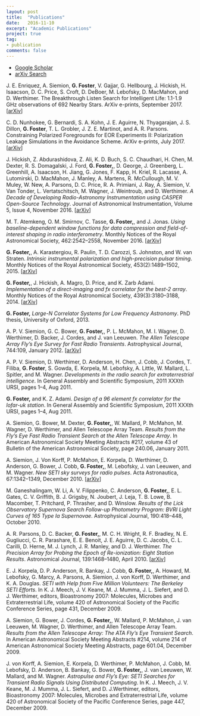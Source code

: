 ```yaml
---
layout: post
title:  "Publications"
date:   2016-11-10
excerpt: "Academic Publications"
project: true
tag:
- publication
comments: false
---
```


* [Google Scholar](https://scholar.google.co.za/citations?user=eqKE1L8AAAAJ&hl=en)
* [arXiv Search](http://arxiv.org/find/astro-ph/1/au:+Foster_G/0/1/0/all/0/1)

J. E. Enriquez, A. Siemion, **G. Foster**, V. Gajjar, G. Hellbourg, J. Hickish, H. Isaacson,
D. C. Price, S. Croft, D. DeBoer, M. Lebofsky, D. MacMahon, and D. Werthimer. The
Breakthrough Listen Search for Intelligent Life: 1.1-1.9 GHz observations of 692 Nearby
Stars. ArXiv e-prints, September 2017. [[arXiv](https://arxiv.org/abs/1709.03491)]

C. D. Nunhokee, G. Bernardi, S. A. Kohn, J. E. Aguirre, N. Thyagarajan, J. S. Dillon,
**G. Foster**, T. L. Grobler, J. Z. E. Martinot, and A. R. Parsons. Constraining Polarized
Foregrounds for EOR Experiments II: Polarization Leakage Simulations in the
Avoidance Scheme. ArXiv e-prints, July 2017. [[arXiv](https://arxiv.org/abs/1707.04109)]

J. Hickish, Z. Abdurashidova, Z. Ali, K. D. Buch, S. C. Chaudhari, H. Chen, M. Dexter, R. S. Domagalski, J. Ford, **G. Foster,**, D. George, J. Greenberg, L. Greenhill, A. Isaacson, H. Jiang, G. Jones, F. Kapp, H. Kriel, R. Lacasse, A. Lutomirski, D. MacMahon, J. Manley, A. Martens, R. McCullough, M. V. Muley, W. New, A. Parsons, D. C. Price, R. A. Primiani, J. Ray, A. Siemion, V. Van Tonder, L. Vertatschitsch, M. Wagner, J. Weintroub, and D. Werthimer. *A Decade of Developing Radio-Astronomy Instrumentation using CASPER Open-Source Technology*. Journal of Astronomical Instrumentation, Volume 5, Issue 4, November 2016. [[arXiv](https://arxiv.org/abs/1611.01826)]

M. T. Atemkeng, O. M. Smirnov, C. Tasse, **G. Foster,**, and J. Jonas. *Using baseline-dependent window functions for data compression and field-of-interest shaping in radio interferometry*. Monthly Notices of the Royal Astronomical Society, 462:2542–2558, November 2016. [[arXiv](https://arxiv.org/abs/1607.04106)]

**G. Foster,**, A. Karastergiou, R. Paulin, T. D. Carozzi, S. Johnston, and W. van Straten. *Intrinsic instrumental polarization and high-precision pulsar timing*. Monthly Notices of the Royal Astronomical Society, 453(2):1489–1502, 2015. [[arXiv](http://arxiv.org/abs/1507.06839)]

**G. Foster,**, J. Hickish, A. Magro, D. Price, and K. Zarb Adami. *Implementation of a
direct-imaging and fx correlator for the best-2 array*. Monthly Notices of the Royal
Astronomical Society, 439(3):3180–3188, 2014. [[arXiv](http://arxiv.org/abs/1401.6753)]

**G. Foster,** *Large-N Correlator Systems for Low Frequency Astronomy*. PhD thesis,
University of Oxford, 2013.

A. P. V. Siemion, G. C. Bower, **G. Foster,**, P. L. McMahon, M. I. Wagner, D. Werthimer, D. Backer, J. Cordes, and J. van Leeuwen. *The Allen Telescope Array Fly’s Eye Survey for Fast Radio Transients*. Astrophysical Journal, 744:109, January 2012. [[arXiv](http://arxiv.org/abs/1109.2659)]

A. P. V. Siemion, D. Werthimer, D. Anderson, H. Chen, J. Cobb, J. Cordes, T. Filiba, **G. Foster**, S. Gowda, E. Korpela, M. Lebofsky, A. Little, W. Mallard, L. Spitler, and M. Wagner. *Developments in the radio search for extraterrestrial intelligence*. In General Assembly and Scientific Symposium, 2011 XXXth URSI, pages 1–4, Aug 2011.

**G. Foster,** and K. Z. Adami. *Design of a 96 element fx correlator for the lofar-uk station*. In General Assembly and Scientific Symposium, 2011 XXXth URSI, pages 1–4, Aug 2011.

A. Siemion, G. Bower, M. Dexter, **G. Foster,**, W. Mallard, P. McMahon, M. Wagner, D. Werthimer, and Allen Telescope Array Team. *Results from the Fly’s Eye Fast Radio Transient Search at the Allen Telescope Array*. In American Astronomical Society Meeting Abstracts #217, volume 43 of Bulletin of the American Astronomical Society, page 240.06, January 2011.

A. Siemion, J. Von Korff, P. McMahon, E. Korpela, D. Werthimer, D. Anderson, G. Bower, J. Cobb, **G. Foster,**, M. Lebofsky, J. van Leeuwen, and M. Wagner. *New SETI sky surveys for radio pulses*. Acta Astronautica, 67:1342–1349, December 2010. [[arXiv](http://arxiv.org/abs/0811.3046)]

M. Ganeshalingam, W. Li, A. V. Filippenko, C. Anderson, **G. Foster,**, E. L. Gates, C. V. Griffith, B. J. Grigsby, N. Joubert, J. Leja, T. B. Lowe, B. Macomber, T. Pritchard,
P. Thrasher, and D. Winslow. *Results of the Lick Observatory Supernova Search Follow-up Photometry Program: BVRI Light Curves of 165 Type Ia Supernovae*. Astrophysical Journal, 190:418–448, October 2010.

A. R. Parsons, D. C. Backer, **G. Foster,**, M. C. H. Wright, R. F. Bradley, N. E. Gugliucci, C. R. Parashare, E. E. Benoit, J. E. Aguirre, D. C. Jacobs, C. L. Carilli, D. Herne, M. J. Lynch, J. R. Manley, and D. J. Werthimer. *The Precision Array for Probing the Epoch of Re-ionization: Eight Station Results*. Astronomical Journal, 139:1468–1480, April 2010. [[arXiv](http://arxiv.org/abs/0904.2334)]

E. J. Korpela, D. P. Anderson, R. Bankay, J. Cobb, **G. Foster,**, A. Howard, M. Lebofsky, G. Marcy, A. Parsons, A. Siemion, J. von Korff, D. Werthimer, and K. A. Douglas. *SETI with Help from Five Million Volunteers: The Berkeley SETI Efforts*. In K. J. Meech, J. V. Keane, M. J. Mumma, J. L. Siefert, and D. J. Werthimer, editors, Bioastronomy 2007: Molecules, Microbes and Extraterrestrial Life, volume 420 of Astronomical Society of the Pacific Conference Series, page 431, December 2009.

A. Siemion, G. Bower, J. Cordes, **G. Foster,**, W. Mallard, P. McMahon, J. van Leeuwen, M. Wagner, D. Werthimer, and Allen Telescope Array Team. *Results from the Allen Telescope Array: The ATA Fly’s Eye Transient Search*. In American Astronomical Society Meeting Abstracts #214, volume 214 of American Astronomical Society Meeting Abstracts, page 601.04, December 2009.

J. von Korff, A. Siemion, E. Korpela, D. Werthimer, P. McMahon, J. Cobb, M. Lebofsky,
D. Anderson, B. Bankay, G. Bower, **G. Foster,**, J. van Leeuwen, W. Mallard, and M. Wagner. *Astropulse and Fly’s Eye: SETI Searches for Transient Radio Signals Using Distributed Computing*. In K. J. Meech, J. V. Keane, M. J. Mumma, J. L. Siefert, and D. J.Werthimer, editors, Bioastronomy 2007: Molecules, Microbes and Extraterrestrial Life, volume 420 of Astronomical Society of the Pacific Conference Series, page 447, December 2009.
